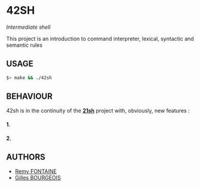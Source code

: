 # 42SH

*Intermediate shell*

This project is an introduction to command interpreter, lexical, syntactic and semantic rules

## USAGE

```sh
$> make && ./42sh
```

## BEHAVIOUR

42sh is in the continuity of the [**21sh**](https://github.com/gbourgeo/42projects/tree/master/21sh) project with,
obviously, new features :

#### 1.

#### 2.

## AUTHORS

- [Remy FONTAINE](https://github.com/remyft)
- [Gilles BOURGEOIS](https://github.com/gbourgeo)
